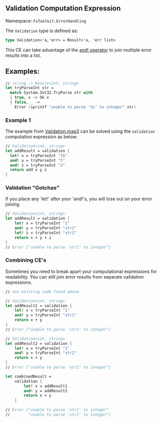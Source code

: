 ## Validation Computation Expression

Namespace: `FsToolkit.ErrorHandling`

The `Validation` type is defined as:

```fsharp
type Validation<'a,'err> = Result<'a, 'err list>
```

This CE can take advantage of the [and! operator](https://github.com/fsharp/fslang-suggestions/issues/579) to join multiple error results into a list.

## Examples:

```fsharp
// string -> Result<int, string>
let tryParseInt str =
  match System.Int32.TryParse str with
  | true, x -> Ok x
  | false, _ ->
    Error (sprintf "unable to parse '%s' to integer" str)
```

### Example 1

The example from [Validation.map3](../validation/map3.md#example-1) can be solved using the `validation` computation expression as below:

```fsharp
// Validation<int, string>
let addResult = validation {
  let! x = tryParseInt "35"
  and! y = tryParseInt "5"
  and! z = tryParseInt "2"
  return add x y z
}
```

### Validation "Gotchas"

If you place any 'let!' after your 'and!'s, you will lose out on your error joining

```fsharp
// Validation<int, string>
let addResult = validation {
    let! x = tryParseInt "1"
    and! y = tryParseInt "str1"
    let! z = tryParseInt "str2"
    return x + y + z
}
// Error ["unable to parse 'str1' to integer"]
```

### Combining CE's
Sometimes you need to break apart your computational expressions for readability. You can still join error results from separate validation expressions.

```fsharp
// use existing code found above

// Validation<int, string>
let addResult1 = validation {
    let! x = tryParseInt "1"
    and! y = tryParseInt "str1"
    return x + y
}
// Error ["unable to parse 'str1' to integer"]

// Validation<int, string>
let addResult2 = validation {
    let! x = tryParseInt "1"
    and! y = tryParseInt "str2"
    return x + y
}
// Error ["unable to parse 'str2' to integer"]

let combinedResult = 
    validation {
        let! x = addResult1
        and! y = addResult2
        return x + y
    }
    
// Error ["unable to parse 'str1' to integer"
//        "unable to parse 'str2' to integer"]
```
